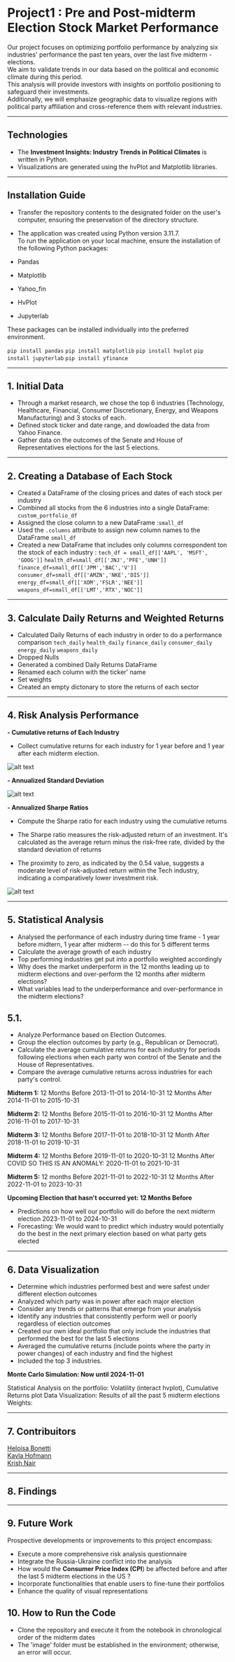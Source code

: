 # Project1 : Pre and Post-midterm Election Stock Market Performance


Our project focuses on optimizing portfolio performance by analyzing six industries' performance the past ten years, over the last five midterm - elections. <br>
We aim to validate trends in our data based on the political and economic climate during this period. <br>
This analysis will provide investors with insights on portfolio positioning to safeguard their investments. <br>
Additionally, we will emphasize geographic data to visualize regions with political party affiliation and cross-reference them with relevant industries.<br>
___
## Technologies
- The **Investment Insights: Industry Trends in Political Climates** is written in Python.<br>
- Visualizations are generated using the hvPlot and Matplotlib libraries.<br>
___
## Installation Guide
- Transfer the repository contents to the designated folder on the user's computer, ensuring the preservation of the directory structure.
- The application was created using Python version 3.11.7. <br>
  To run the application on your local machine, ensure the installation of the following Python packages:<br>

- Pandas <br>
- Matplotlib <br>
- Yahoo_fin<br>
- HvPlot <br>
- Jupyterlab<br>

These packages can be installed  individually into the preferred environment.

`pip install pandas`
`pip install matplotlib`
`pip install hvplot`
`pip install jupyterlab`
`pip install yfinance`
___
## 1. Initial Data 
  - Through a market research, we chose the top 6 industries (Technology, Healthcare, Financial, Consumer Discretionary, Energy, and Weapons Manufacturing) and 3 stocks of each.
  - Defined stock ticker and date range, and dowloaded the data from Yahoo Finance.
  -  Gather data on the outcomes of the Senate and House of Representatives elections for the last 5 elections.

 ___ 
## 2. Creating a Database of Each Stock
   - Created a DataFrame of the closing prices and dates of each stock per industry <br>
  - Combined all stocks from the 6 industries into a single DataFrame: `custom_portfolio_df`
  - Assigned the close column to a new DataFrame :`small_df`
  - Used the `.columns` attribute to assign new column names to the DataFrame `small_df` 
  - Created a new DataFrame that includes only columns correspondent ton the stock of each industry :
  `tech_df = small_df[['AAPL', 'MSFT', 'GOOG']]`
  `health_df=small_df[['JNJ','PFE','UNH']]`
  `finance_df=small_df[['JPM','BAC','V']]`
  `consumer_df=small_df[['AMZN','NKE','DIS']]`
  `energy_df=small_df[['XOM','FSLR','NEE']]`
  `weapons_df=small_df[['LMT','RTX','NOC']]`
___
## 3. Calculate Daily Returns and Weighted Returns 
- Calculated Daily Returns of each industry in order to do a performance comparison
  `tech_daily`
  `health_daily`
  `finance_daily`
  `consumer_daily`
  `energy_daily`
  `weapons_daily`
- Dropped Nulls<br>
- Generated a combined Daily Returns DataFrame<br>
- Renamed each column with the ticker' name <br>
- Set weights <br>
- Created an empty dictonary to store the returns of each sector <br>
___
## 4. Risk Analysis Performance 
**- Cumulative returns of Each Industry** <br>

- Collect cumulative returns for each industry for 1 year before and 1 year after each midterm election.<br>

![alt text](IMAGES/CUMULATIVE_RETURNS_10%20YEARS.png)

**- Annualized Standard Deviation** <br>
 

![alt text](IMAGES/STANDARD_DEVIATION.png)

**- Annualized Sharpe Ratios**<br>
-  Compute the Sharpe ratio for each industry using the cumulative returns<br>
-  The Sharpe ratio measures the risk-adjusted return of an investment. It's calculated as the average return minus the risk-free rate, divided by the standard deviation of returns<br>

- The proximity to zero, as indicated by the 0.54 value, suggests a moderate level of risk-adjusted return within the Tech industry, indicating a comparatively lower investment risk.<br>

![alt text](IMAGES/SHARPE_RATIOS.png)

___
## 5. Statistical Analysis
  
- Analysed the  performance of each industry during time frame - 1 year before midtern, 1 year after midterm -- do this for 5 different terms <br>
- Calculate the average growth of each industry<br>
- Top performing industries get put into a portfolio weighted accordingly<br>
- Why does the market underperform in the 12 months leading up to midterm elections and over-perform the 12 months after midterm elections?<br>
- What variables lead to the underperformance and over-performance in the midterm elections? <br>

## 5.1. 
- Analyze Performance based on Election Outcomes.<br>
- Group the election outcomes by party (e.g., Republican or Democrat).<br>
-  Calculate the average cumulative returns for each industry for periods following elections when each party won control of the Senate and the House of Representatives.<br>
-  Compare the average cumulative returns across industries for each party's control.<br>

**Midterm 1:**
12 Months Before 
2013-11-01 to 2014-10-31
 12 Months After 
2014-11-01 to 2015-10-31

**Midterm 2:**
 12 Months Before 
2015-11-01 to 2016-10-31 
 12 Months After 
2016-11-01 to 2017-10-31

**Midterm 3:**
12 Months Before 
2017-11-01 to 2018-10-31
 12 Month After 
2018-11-01 to 2019-10-31

**Midterm 4:**
12 Months Before 
2019-11-01 to 2020-10-31
 12 Months After 
 COVID SO THIS IS AN ANOMALY: 2020-11-01 to 2021-10-31

 **Midterm 5:**
12 months Before 
2021-11-01 to 2022-10-31
12 Months After 
2022-11-01 to 2023-10-31

**Upcoming Election that hasn't occurred yet: 12 Months Before**
- Predictions on how well our portfolio will do before the next midterm election 
2023-11-01 to 2024-10-31
- Forecasting: We would want to predict which industry would potentially do the best in the next primary election based on what party gets elected 
___
## 6. Data Visualization 
  

- Determine which industries performed best and were safest under different election outcomes <br>
- Analyzed which party was in power after each major election<br>
- Consider any trends or patterns that emerge from your analysis<br>
-  Identify any industries that consistently perform well or poorly regardless of election outcomes<br>
- Created our own ideal portfolio that only include the industries that performed the best for the last 5 elections<br>
- Averaged the cumulative returns (include points where the party in power changes) of each industry and find the highest<br>
- Included the top 3 industries.
  
**Monte Carlo Simulation: Now until 2024-11-01**

Statistical Analysis on the portfolio: Volatility (interact hvplot), Cumulative Returns plot
Data Visualization: Results of all the past 5 midterm elections
Weights:
___
## 7. Contribuitors
[Heloísa Bonetti](https://github.com/helobonetti)<br>
[Kayla Hofmann](https://github.com/kaylah176)<br>
[Krish Nair](https://github.com/krishn100)<br>
___
## 8. Findings

___
## 9. Future Work
Prospective developments or improvements to this project encompass:<br>
- Execute a more comprehensive risk analysis questionnaire<br>
- Integrate the Russia-Ukraine conflict into the analysis<br>
-  How would the **Consumer Price Index (CPI**) be affected before and after the last 5 midterm elections in the US ?<br>
- Incorporate functionalities that enable users to fine-tune their portfolios<br>
- Enhance the quality of visual representations<br>

## 10. How to Run the Code

- Clone the repository and execute it from the notebook in chronological order of the midterm dates <br>
- The 'image' folder must be established in the environment; otherwise, an error will occur.


  





